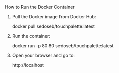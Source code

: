 How to Run the Docker Container

1. Pull the Docker image from Docker Hub:

   docker pull sedoseb/touchpalette:latest
 
2. Run the container:

   docker run -p 80:80 sedoseb/touchpalette:latest

4. Open your browser and go to:

   http://localhost



